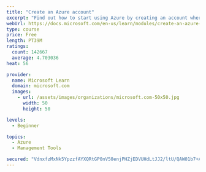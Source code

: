 ```yaml
---
title: "Create an Azure account"
excerpt: "Find out how to start using Azure by creating an account where you’ll see services and personal settings for identity, billing, and preferences."
webUrl: https://docs.microsoft.com/en-us/learn/modules/create-an-azure-account/
type: course
price: Free
length: PT39M
ratings:
  count: 142667
  average: 4.703036
heat: 56

provider:
  name: Microsoft Learn
  domain: microsoft.com
  images:
    - url: /assets/images/organizations/microsoft.com-50x50.jpg
      width: 50
      height: 50

levels:
  - Beginner

topics:
  - Azure
  - Management Tools

secured: "VdnxfzMxNk5YpzzfAYXQRtGP0nV50enjPHZjEDVUHdLtJJ2/ltU/QAW01b7+AdheVO4IEVIS5gecPe7eadcCXIoHuTBSO47aNAvA6xW+cNSxWaRkLoxCngnLWm4yNsrq9GAwH9CQi3bsncYucB13uFoinKxwCzixmrCjKgL3bjaU5BLqxAd7Hhn1b8vqYSjDFT7BKcRy+qdwACQGJKaVkV7gMvfnztvbeuerJz51kPxX9mmYRKUwM5L9O0eTVasUrih1avbdOXHgeJJWp8/tz7J9Zhb5hEAQ46hu/6L/2QphPBnAMlZ7J1GCjT0gdYCcv2BOIplxRrSNWqC6LZ+8GNG5KDsBtaIC9jIb5+Kan6zBpI4Ril46E8WTpcmpF5/0itPMa5bJcsmnjve2RBh1WoRIrUzx3wA/1lbsl4wR4jpjMuIgECrt8bhsfyE1M+TZ;ahgKy4fPJ+TUqvVqBQCZsw=="
---
```


